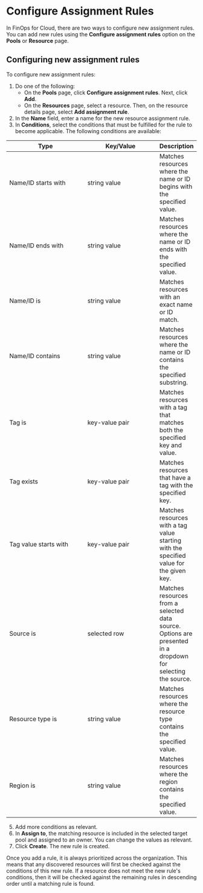 # Configure Assignment Rules

In FinOps for Cloud, there are two ways to configure new assignment rules. You can add new rules using the **Configure assignment rules** option on the **Pools** or **Resource** page.&#x20;

## Configuring new assignment rules

To configure new assignment rules:

1. Do one of the following:
   * On the **Pools** page, click **Configure assignment rules**. Next, click **Add**.
   * On the **Resources** page, select a resource. Then, on the resource details page, select **Add assignment rule**.
2. In the **Name** field, enter a name for the new resource assignment rule.
3. In **Conditions**, select the conditions that must be fulfilled for the rule to become applicable. The following conditions are available:

<table><thead><tr><th width="204">Type</th><th width="185">Key/Value</th><th>Description</th></tr></thead><tbody><tr><td>Name/ID starts with</td><td>string value</td><td>Matches resources where the name or ID begins with the specified value.</td></tr><tr><td>Name/ID ends with</td><td>string value</td><td>Matches resources where the name or ID ends with the specified value.</td></tr><tr><td>Name/ID is</td><td>string value</td><td>Matches resources with an exact name or ID match.</td></tr><tr><td>Name/ID contains</td><td>string value</td><td>Matches resources where the name or ID contains the specified substring.</td></tr><tr><td>Tag is</td><td>key-value pair</td><td>Matches resources with a tag that matches both the specified key and value.</td></tr><tr><td>Tag exists</td><td>key-value pair</td><td>Matches resources that have a tag with the specified key.</td></tr><tr><td>Tag value starts with</td><td>key-value pair</td><td>Matches resources with a tag value starting with the specified value for the given key.</td></tr><tr><td>Source is</td><td>selected row</td><td>Matches resources from a selected data source. Options are presented in a dropdown for selecting the source.</td></tr><tr><td>Resource type is</td><td>string value</td><td>Matches resources where the resource type contains the specified value.</td></tr><tr><td>Region is</td><td>string value</td><td>Matches resources where the region contains the specified value.</td></tr></tbody></table>

5. Add more conditions as relevant.&#x20;
6. In **Assign to**, the matching resource is included in the selected target pool and assigned to an owner.  You can change the values as relevant.&#x20;
7. Click **Create**. The new rule is created.

Once you add a rule, it is always prioritized across the organization. This means that any discovered resources will first be checked against the conditions of this new rule. If a resource does not meet the new rule's conditions, then it will be checked against the remaining rules in descending order until a matching rule is found.
